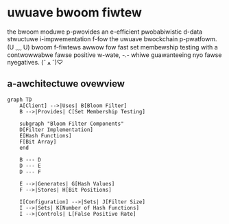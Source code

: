 # uwuave bwoom fiwtew

the bwoom moduwe p-pwovides an e-efficient pwobabiwistic d-data stwuctuwe i-impwementation f-fow the uwuave bwockchain p-pwatfowm. (U ﹏ U) bwoom f-fiwtews awwow fow fast set membewship testing with a contwowwabwe fawse positive w-wate, -.- whiwe guawanteeing nyo fawse nyegatives. (ˆ ﻌ ˆ)♡

## a-awchitectuwe ovewview

```mermaid
graph TD
    A[Client] -->|Uses| B[Bloom Filter]
    B -->|Provides| C[Set Membership Testing]
    
    subgraph "Bloom Filter Components"
    D[Filter Implementation]
    E[Hash Functions]
    F[Bit Array]
    end
    
    B --- D
    D --- E
    D --- F
    
    E -->|Generates| G[Hash Values]
    F -->|Stores| H[Bit Positions]
    
    I[Configuration] -->|Sets| J[Filter Size]
    I -->|Sets| K[Number of Hash Functions]
    I -->|Controls| L[False Positive Rate]
```